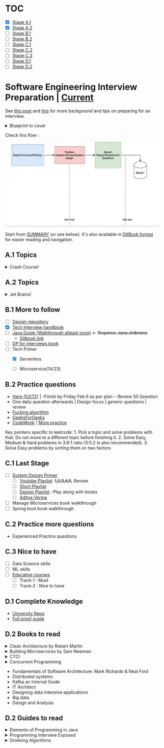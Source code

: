 # TOC

- [x] [Stage A.1](#a1-topics)
- [x] [Stage A.2](#a2-topics)
- [ ] [Stage B.1](#b1-more-to-follow)
- [ ] [Stage B.2](#b2-practice-questions)
- [ ] [Stage C.1](#c1-last-stage)
- [ ] [Stage C.2](#c2-practice-more-questions)
- [ ] [Stage C.3](#c3-nice-to-have)
- [ ] [Stage D.1](#d1-complete-knowledge)
- [ ] [Stage D.2](#d2-books-to-read)

# Software Engineering Interview Preparation | [Current](https://github.com/prshntsuyl/preparation#b1-more-to-follow)

See [this post](https://orrsella.com/2016/05/14/preparing-for-a-facebook-google-software-engineer-interview/) and [this](https://orrsella.com/2016/05/28/preparing-for-a-system-architecture-interview/) for more background and tips on preparing for an interview.

<details>
  <summary>Blueprint to cover</summary>

          “Recall is the key”


- DSA/Algos
    - Discrete mathematics
    - Algorithms
    - Basics
- Design
    - Primer
    - Grokking
- Practics Questions
    - Complete 200 questions
    - Do experienced questions

**Sub-TOC**


- Algorithms Coursera
    - [Part I](https://github.com/jiadaizhao/Algorithms-Part-I)
    - [Part II](https://github.com/jiadaizhao/Algorithms-Part-II)
- Discrete Mathematics [Coursera](https://github.com/ChanchalKumarMaji/Introduction-to-Discrete-Mathematics-for-Computer-Science-Specialization)
- Educative courses | Courses
    - Scalability
        - Web application
        - Microservice/Mircroservices Architecture
        - Grokking system design
- Book List
    - Design book
        - Kafka
        - …
    - Guides
        - Elements
        - …
- Programming and DSA
    - [GFG](https://www.geeksforgeeks.org/)
        - [DSA](https://www.geeksforgeeks.org/data-structures/?ref=shm) / [Algorithms](https://www.geeksforgeeks.org/fundamentals-of-algorithms/?ref=shm)
        - Must do questions / Topic wise / Product Based
        - Java
    - [Interview Bit](https://www.interviewbit.com/courses/programming/) file
    - Fucking Algorithm
    - HackerEarth [CodeMonk](https://www.hackerearth.com/practice/codemonk/)

————————————————————————————————————


</details>

Check this flow :

![flow](extras/flow.png)

Start from [SUMMARY](https://github.com/orrsella/soft-eng-interview-prep/blob/master/SUMMARY.md) (or see below). It's also available in [GitBook format](https://orrsella.gitbooks.io/soft-eng-interview-prep/content/) for easier reading and navigation.

## A.1 Topics
<details>
  <summary>Crash Course!</summary>

- [x] [Complexity](topics/complexity.md)
- [x] [Data Structures](topics/data-structures.md)
- [ ] [~~Data Structures Examples~~](topics/data-structures-examples.md)
- [ ] [~~Algorithms~~](topics/algorithms.md)
- [ ] [~~Algorithms Examples~~](topics/algorithms-examples.md)
- [x] [Bit Operators](topics/bit-operators.md)
- [x] [Numbers](topics/numbers.md)
- [x] [Operating Systems](topics/operating-systems.md)
- [x] [System Architecture](topics/system-architecture.md)
  - [ ] `Review Concepts`
- [x] [System Architecture Examples](topics/system-architecture-examples.md)
- [x] [Networking](topics/networking.md)
- [x] [Strings](topics/strings.md)
- [x] [Java](topics/java.md)
- [x] [Java Examples](topics/java-examples.md)
- [x] [OOP](topics/oop.md)
- [x] [P,NP](topics/p-np.md)

</details>

## A.2 Topics
<details>
  <summary>Jet Brains!</summary>

[Hyperskills jetbrains](https://hyperskill.org/curriculum)
  - [x] `java: 20/22`
    - [ ] design patterns
    - [x] functional programming
  - [ ] algorithms
    - [ ] graphs
  - [x] essentials
  - [x] devtools
  - [x] databases
  - [ ] maths

</details>


## B.1 More to follow
- [ ] [Design repository](https://github.com/prshntsuyl/system-design-interview)
- [x] [Tech Interview handbook](https://yangshun.github.io/tech-interview-handbook/introduction/)
- [ ] [Java Guide (Walkthrough atleast once)](https://github.com/prshntsuyl/JavaGuide) <- ~~Requires: Java Jetbrains~~
  - [Gitbook link](https://snailclimb.gitee.io/javaguide/#/)
- [ ] [DP for interviews book](https://www.dropbox.com/s/oapcdpzprr6ny44/DP-for-Interviews.pdf?dl=0)
- [ ] Tech Primer
  - [x] Serverless
  - [ ] Microservice(14/23)



## B.2 Practice questions
- [Here (53/72)](extras/readme.md) | -Finish by Friday Feb 6 as per plan-- Review 50 Question
- One daily question afterwards | Design focus | generic questions | review
- [Fucking algorithm](https://github.com/prshntsuyl/fucking-algorithm/tree/english)
- [GeeksForGeeks](https://practice.geeksforgeeks.org/explore/?company%5B%5D=Microsoft&page=1&company%5B%5D=Microsoft)
- [CodeMonk](https://www.hackerearth.com/practice/codemonk/) | [More practice](https://www.hackerearth.com/practice/)

Key pointers specific to leetcode:
    1. Pick a topic and solve problems with that. Do not move to a different topic before finishing it.
    2. Solve Easy, Medium & Hard problems in 3:6:1 ratio (3:5:2 is also recommended).
    3. Solve Easy problems by sorting them on two factors

## C.1 Last Stage
- [ ] [System Design Primer](https://github.com/prshntsuyl/design-primer)
  - [ ] [Youtube Playlist](https://youtu.be/UzLMhqg3_Wc?list=PLrmLmBdmIlps7GJJWW9I7N0P0rB0C3eY2&t=442): ~~1,2,3,4,5~~, Review
  - [ ] [Short Playlist](https://www.youtube.com/playlist?list=PLA8lYuzFlBqAy6dkZHj5VxUAaqr4vwrka)
  - [ ] [Design Playlist](https://www.youtube.com/watch?v=dUMWMZmMsVE&list=PLkQkbY7JNJuC99VDJcpQdww-4aT3QhdJv&index=1) : Play along with books
  - [ ] [Aditya Verma](https://www.youtube.com/c/AdityaVermaTheProgrammingLord/playlists)

- [ ] Manage Microservices book walkthrough
- [ ] Spring boot book walkthrough

## C.2 Practice more questions
- Experienced Practice questions

## C.3 Nice to have
- [ ] Data Science skills
- [ ] ML skills
- [ ] [Educative courses](./guides/educative.md)
  - [ ] Track-1 : Must
  - [ ] Track-2 : Nice to have

## D.1 Complete Knowledge
- [University Repo](https://github.com/prshntsuyl/coding-interview-university)
- [Full proof guide](./guides/readme.md)

## D.2 Books to read
<details>
  <summary>Clean Architecture by Robert Martin</summary>

  - [ ] Introduction
    - [x] Chapter 1
    - [x] Chapter 2
    - [x] Chapter 3
    - [x] Chapter 4
    - [x] Chapter 12
    - [x] Chapter 13
    - [ ] Chapter 14
    - [x] Chapter 15
    - [ ] Chapter 15
  - [ ] Details
    - [x] Chapter 30
    - [x] Chapter 31
    - [x] Chapter 32
    - [x] Chapter 33
    - [x] Chapter 34
  - [ ] Programming Paradigms
  - [ ] Design Principles
  - [ ] Component Principles
  - [ ] Architecture
  - [ ] Details

</details>

<details>
  <summary>Building Microservices by Sam Newman</summary>

- [ ] Chapter 1: Microservices
- [ ] Chapter 2: Evolution Architecture
- [ ] Chapter 3: How to model services
- [ ] Chapter 4: Integration
- [ ] Chapter 12
- [ ] Chapter 13

</details>

<details>
  <summary>CTCI</summary>

</details>

<details>
  <summary>Concurrent Programming</summary>

</details>

- Fundamentals of Software Architecture: Mark Richards & Neal Ford
- Distributed systems
- Kafka an Internal Guide
- IT Architect
- Designing data intensive applications
- Big data
- Design and Analysis

## D.2 Guides to read

<details>
  <summary>Elements of Programming in Java</summary>

- [ ] Chapter 1
- [ ] Chapter 2
- [ ] Chapter 3
- [ ] Chapter 4
- [ ] Part III: Domain Specific
  - [x] Chapter 24: Common Tools

</details>

<details>
  <summary>Programming Interview Exposed</summary>

</details>


<details>
  <summary>Grokking Algorithms</summary>

<details>

- Guide to competitive programming
- CTCI
- Grokking Algorithms


## E Courses

<details>
  <summary>Courses to cover</summary>


**Algorithms Coursera | Part I**
  - [ ] Week 1
  - [ ] Week 2
  - [ ] Week 3
  - [ ] Week 4
  - [ ] Week 5
  - [ ] Week 6

**Algorithms Coursera | Part II**
  - [ ] Week 1
  - [ ] Week 2
  - [ ] Week 3
  - [ ] Week 4
  - [ ] Week 5
  - [ ] Week 6

**Discrete Mathematics | Link**
  - [ ] Mathematical Thinking in Conputer Science
  - [ ] Combinatrorics and Probability
  - [ ] Introduction to Graph Theory
  - [ ] Number theory and Cryptography
  - [ ] Delivery Problem

**Software Design And Architecture | Link**
  - [ ] OOPs
  - [ ] Design Patterns
  - [ ] Software Architectures
  - [ ] SOAs


</details>


*REMEBER*: Completing this is enough and after this you dont need any further contenet-
